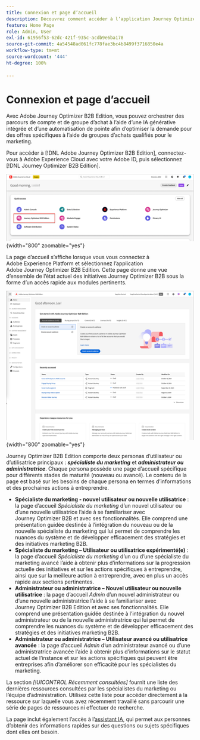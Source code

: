 ```yaml
---
title: Connexion et page d’accueil
description: Découvrez comment accéder à l’application Journey Optimizer B2B Edition et utiliser les informations de la page d’accueil.
feature: Home Page
role: Admin, User
exl-id: 61956f53-62dc-421f-935c-acdb9e6ba178
source-git-commit: 4a54548ad061fc778fae3bc4b8499f3716850e4a
workflow-type: tm+mt
source-wordcount: '444'
ht-degree: 100%

---
```


# Connexion et page d’accueil

Avec Adobe Journey Optimizer B2B Edition, vous pouvez orchestrer des parcours de compte et de groupe d’achat à l’aide d’une IA générative intégrée et d’une automatisation de pointe afin d’optimiser la demande pour des offres spécifiques à l’aide de groupes d’achats qualifiés pour le marketing.

<!-- Requirements?
-->
Pour accéder à [!DNL Adobe Journey Optimizer B2B Edition], connectez-vous à Adobe Experience Cloud avec votre Adobe ID, puis sélectionnez [!DNL Journey Optimizer B2B Edition].

![Applications Adobe Experience Platform](./assets/experience-cloud-apps.png){width="800" zoomable="yes"}

La page d’accueil s’affiche lorsque vous vous connectez à Adobe Experience Platform et sélectionnez l’application Adobe Journey Optimizer B2B Edition. Cette page donne une vue d’ensemble de l’état actuel des initiatives Journey Optimizer B2B sous la forme d’un <!-- refined insights and-->accès rapide aux modules pertinents. <!-- It also provides information about the ideal next action to take and where to find the comprehensive set of tutorials and documentation. -->

![Pages d’accueil de Journey Optimizer B2B Edition](./assets/home-page.png){width="800" zoomable="yes"}

Journey Optimizer B2B Edition comporte deux personas d’utilisateur ou d’utilisatrice principaux : _**spécialiste du marketing**_ et _**administrateur ou administratrice**_. Chaque persona possède une page d’accueil spécifique pour différents stades de maturité (nouveau ou avancé). Le contenu de la page est basé sur les besoins de chaque persona en termes d’informations et des prochaines actions à entreprendre.

* **Spécialiste du marketing - nouvel utilisateur ou nouvelle utilisatrice** : la page d’accueil _Spécialiste du marketing_ d’un nouvel utilisateur ou d’une nouvelle utilisatrice l’aide à se familiariser avec Journey Optimizer B2B et avec ses fonctionnalités. Elle comprend une présentation guidée destinée à l’intégration du nouveau ou de la nouvelle spécialiste du marketing qui lui permet de comprendre les nuances du système et de développer efficacement des stratégies et des initiatives marketing B2B.
* **Spécialiste du marketing – Utilisateur ou utilisatrice expérimenté(e)** : la page d’accueil _Spécialiste du marketing_ d’un ou d’une spécialiste du marketing avancé l’aide à obtenir plus d’informations sur la progression actuelle des initiatives et sur les actions spécifiques à entreprendre, ainsi que sur la meilleure action à entreprendre, avec en plus un accès rapide aux sections pertinentes.
* **Administrateur ou administratrice – Nouvel utilisateur ou nouvelle utilisatrice** : la page d’accueil _Admin_ d’un nouvel administrateur ou d’une nouvelle administratrice l’aide à se familiariser avec Journey Optimizer B2B Edition et avec ses fonctionnalités. Elle comprend une présentation guidée destinée à l’intégration du nouvel administrateur ou de la nouvelle administratrice qui lui permet de comprendre les nuances du système et de développer efficacement des stratégies et des initiatives marketing B2B.
* **Administrateur ou administratrice – Utilisateur avancé ou utilisatrice avancée** : la page d’accueil _Admin_ d’un administrateur avancé ou d’une administratrice avancée l’aide à obtenir plus d’informations sur le statut actuel de l’instance et sur les actions spécifiques qui peuvent être entreprises afin d’améliorer son efficacité pour les spécialistes du marketing.

La section _[!UICONTROL Récemment consultées]_ fournit une liste des dernières ressources consultées par les spécialistes du marketing ou l’équipe d’administration. Utilisez cette liste pour accéder directement à la ressource sur laquelle vous avez récemment travaillé sans parcourir une série de pages de ressources ni effectuer de recherche.

La page inclut également l’accès à l’[assistant IA](./ai-assistant/ai-assistant-overview.md), qui permet aux personnes d’obtenir des informations rapides sur des questions ou sujets spécifiques dont elles ont besoin.<!-- and to obtain specific recommendations for their challenges or objectives-->

<!-- 

## Marketer - new user

The Marketer home page for a new user consists of three rows that assist the marketer in getting accustomed to Journey Optimizer B2B and its capabilities. It also provides a view of the latest journeys that have been created, which can serve as a starting point for a new user.

The first row consists of a guided walkthrough for the new marketer to obtain an onboarding walkthrough so that they can understand the nuances of the system and become efficient in developing B2B marketing strategies and initiatives.

The second row consists of the recent AJO B2B journeys that have been created across the platform so that the marketer can get inspiration for the best practices to create an account journey.

The third row consists of the learning resources that can help a marketer gain more information on a specific topic.

## Marketer - advanced user

The Marketer home page for an advanced marketer consists of four rows that assists the marketer in obtaining more information on the current progress of the initiatives and on specific actions and on the next best action to be taken along with quick access to relevant sections.

The first row consists of the next set of actions that a B2B marketer can take based on the previous actions taken and the current state of the initiative, which provides a prompt for the user to make the next move that would align to the objective of the initiatives and help them reach the goals quickly.

The second row consists of the most recent assets accessed by the marketer to make it easier for the marketer to locate them and make updates to the same.

The third row consists of the Key Performance Indicators that can help the marketer gauge the overall performance of the marketing initiatives.

The fourth row consists of the learning resources that can help a marketer gain more information on a specific topic.

## Administrator - new user

The _Admin_ home page for a new administrator consists of three rows that assists the administrator in getting accustomed to Journey Optimizer B2B Edition and its capabilities, and provides a view of the latest journeys that have been created that can serve as a starting point for a new user.

The first row consists of a guided walkthrough for the new marketer to obtain a step-by-step onboarding journey to understand the nuances of the system and become efficient in developing B2B marketing strategies and initiatives with AJO B2B.

The second row consists of the recent assets used by the B2B marketers in a single table to make it easier for the administrator to know which assets are currently under focus.

The third row consists of the learning resources that would help an administrator gain more information on a specific topic.

## Administrator - advanced user

The _Admin_ home page for an advanced administrator consists of four rows that assists the administrator in obtaining more information about the current status of the instance and on specific actions that can be taken to make it more efficient and effective for the marketers.

The first row consists of the next set of actions that an administrator can take based on the previous actions taken and the current state of the instance. It serves as a prompt for the administrator to make the necessary updates to the parameters of the instances such as user permissions or any specific module configurations.

The second row consists of the recent assets used by the B2B marketers in a single table to make it easier for the administrator to know which assets are currently under focus.

The third row consists of the Key Performance Indicators that would help the administrators gauge the progress of the instance in terms of operational parameters such as users and usage.

The fourth row consists of the learning resources that would help the administrator gain more information on a specific topic.

-->
